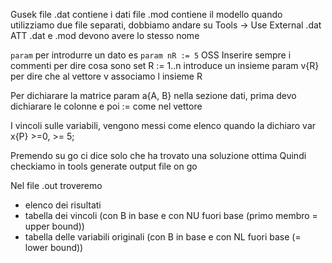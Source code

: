 Gusek
file .dat contiene i dati
file .mod contiene il modello
quando utilizziamo due file separati, dobbiamo andare su Tools -> Use External .dat
ATT .dat e .mod devono avere lo stesso nome

`param` per introdurre un dato
es `param nR := 5`
OSS Inserire sempre i commenti per dire cosa sono 
set R := 1..n introduce un insieme
param v{R} per dire che al vettore v associamo l insieme R

Per dichiarare la matrice param a{A, B} nella sezione dati, prima devo dichiarare le colonne e poi := come nel vettore

I vincoli sulle variabili, vengono messi come elenco quando la dichiaro
var x{P} >=0, >= 5;

Premendo su go ci dice solo che ha trovato una soluzione ottima
Quindi checkiamo in tools generate output file on go

Nel file .out troveremo 
- elenco dei risultati
- tabella dei vincoli (con B in base e con NU fuori base (primo membro = upper bound))
- tabella delle variabili originali (con B in base e con NL fuori base (= lower bound))

